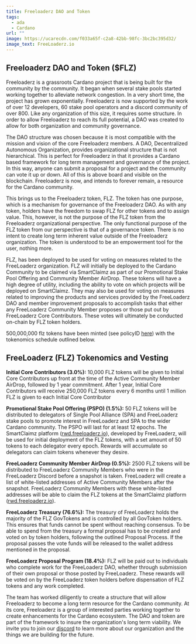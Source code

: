 ```yaml
---
title: Freeloaderz DAO and Token
tags:
  - ada
  - Cardano
url: ""
image: https://ucarecdn.com/f033a65f-c2a8-42bb-98fc-3bc2bc395d32/
image_text: FreeLoaderz.io
---
```


## Freeloaderz DAO and Token ($FLZ)

Freeloaderz is a grassroots Cardano project that is being built for the community by the community. It began when several stake pools started working together to alleviate network congestion. In a very short time, the project has grown exponentially. Freeloaderz is now supported by the work of over 12 developers, 60 stake pool operators and a discord community of over 800. Like any organization of this size, it requires some structure. In order to allow Freeloaderz to reach its full potential, a DAO was created to allow for both organization and community governance.

The DAO structure was chosen because it is most compatible with the mission and vision of the core Freeloaderz members. A DAO, Decentralized Autonomous Organization, provides organizational structure that is not hierarchical. This is perfect for Freeloaderz in that it provides a Cardano based framework for long term management and governance of the project. In this way, anyone can submit a proposal for a project and the community can vote it up or down. All of this is above board and visible on the blockchain. Freeloaderz is now, and intends to forever remain, a resource for the Cardano community.

This brings us to the Freeloaderz token, FLZ. The token has one purpose, which is a mechanism for governance of the Freeloaderz DAO. As with any token, holders have the freedom to swap FLZ for other tokens and to assign value. This, however, is not the purpose of the FLZ token from the Freeloaderz organizational perspective. The only functional purpose of the FLZ token from our perspective is that of a governance token. There is no intent to create long term inherent value outside of the Freeloaderz organization. The token is understood to be an empowerment tool for the user, nothing more.

FLZ, has been deployed to be used for voting on measures related to the FreeLoaderz organization. FLZ will initially be deployed to the Cardano Community to be claimed via SmartClaimz as part of our Promotional Stake Pool Offering and Community Member AirDrop. These tokens will have a high degree of utility, including the ability to vote on which projects will be deployed on SmartClaimz. They may also be used for voting on measures related to improving the products and services provided by the FreeLoaderz DAO and member improvement proposals to accomplish tasks that either any FreeLoaderz Community Member proposes or those put out by FreeLoaderz Core Contributors. These votes will ultimately be conducted on-chain by FLZ token holders.

500,000,000 flz tokens have been minted (see policyID [here](https://www.google.com/url?q=https://www.google.com/url?q%3Dhttps://adapools.org/policy/628436be6fa349ebf4ac3d749e87a36981b930d4bb4319c11e64042c%26amp;sa%3DD%26amp;source%3Deditors%26amp;ust%3D1654447178527742%26amp;usg%3DAOvVaw01GtjU8PSC6oJGwi5ltmfa&sa=D&source=docs&ust=1654447178537039&usg=AOvVaw1zcicKf0ZXqckwUYjMVpCK)) with the tokenomics schedule outlined below.

## **FreeLoaderz (FLZ) Tokenomics and Vesting**

**Initial Core Contributors (3.0%):** 10,000 FLZ tokens will be given to Initial Core Contributors up front at the time of the Active Community Member AirDrop, followed by 1 year commitment. After 1 year, Initial Core Contributors will receive 250,000 FLZ tokens every 6 months until 1 million FLZ is given to each Initial Core Contributor

**Promotional Stake Pool Offering (PSPO) (1.5%):** 50 FLZ tokens will be distributed to delegators of Single Pool Alliance (SPA) and FreeLoaderz stake pools to promote interest in FreeLoaderz and SPA to the wider Cardano community. The PSPO will last for at least 12 epochs. The SmartClaimz platform ([rwd.freeloaderz.io](rwd.freeloaderz.io)), developed by FreeLoaderz, will be used for initial deployment of the FLZ tokens, with a set amount of 50 tokens to each delegator every epoch. Rewards will accumulate so delegators can claim tokens whenever they desire.

**FreeLoaderz Community Member AirDrop (0.5%):** 2500 FLZ tokens will be distributed to FreeLoaderz Community Members who were in the FreeLoaderz Discord before a snapshot is taken. FreeLoaderz will create a list of white-listed addresses of Active Community Members after the snapshot. FreeLoaderz Community Members with these white-listed addresses will be able to claim the FLZ tokens at the SmartClaimz platform ([rwd.freeloaderz.io](rwd.freeloaderz.io)).

**FreeLoaderz Treasury (76.6%):** The treasury of FreeLoaderz holds the majority of the FLZ GovTokens and is controlled by all GovToken holders. This ensures that funds cannot be spent without reaching consensus. To be able to spend from the treasury a formal proposal has to be created and voted on by token holders, following the outlined Proposal Process. If the proposal passes the vote funds will be released to the wallet address mentioned in the proposal.

**FreeLoaderz Proposal Program (18.4%):** FLZ will be paid out to individuals who complete work for the FreeLoaderz DAO, whether through submission of their own proposal or those posted by FreeLoaderz. These rewards will be voted on by the FreeLoaderz token holders before dispensation of FLZ tokens and any work completed.

The team has worked diligently to create a structure that will allow Freeloaderz to become a long term resource for the Cardano community. At its core, Freeloaderz is a group of interested parties working together to create enhancements for the Cardano ecosystem. The DAO and token are part of the framework to insure the organization's long term viability. We invite you to join our [discord](https://www.google.com/url?q=https://www.google.com/url?q%3Dhttps://t.co/FeYzZaBfdx%26amp;sa%3DD%26amp;source%3Deditors%26amp;ust%3D1654447178529786%26amp;usg%3DAOvVaw2UF_dYV2hR-yJ1IWhxqXxf&sa=D&source=docs&ust=1654447178537673&usg=AOvVaw3tqGqDZYhScmyMijE2_ZvV) to learn more about our organization and the things we are building for the future.
